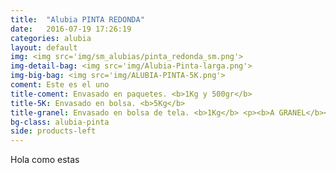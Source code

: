 ```yaml
---
title:  "Alubia PINTA REDONDA"
date:   2016-07-19 17:26:19
categories: alubia
layout: default
img: <img src='img/sm_alubias/pinta_redonda_sm.png'>
img-detail-bag: <img src='img/Alubia-Pinta-larga.png'>
img-big-bag: <img src='img/ALUBIA-PINTA-5K.png'>
coment: Este es el uno
title-coment: Envasado en paquetes. <b>1Kg y 500gr</b>
title-5K: Envasado en bolsa. <b>5Kg</b>
title-granel: Envasado en bolsa de tela. <b>1Kg</b> <p><b>A GRANEL</b><br> Envasado en bolsa de <b>10Kg, 25Kg</b> 
bg-class: alubia-pinta
side: products-left
---
```


Hola como estas